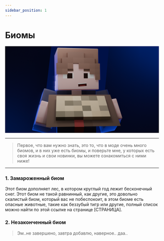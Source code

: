 ```yaml
---
sidebar_position: 1
---
```


# Биомы
![start0001.png](../start0001.png)

---

> Первое, что вам нужно знать, это то, что в моде очень много биомов, и в них уже есть биомы, и поверьте мне, у которых есть своя жизнь и свои новинки, вы можете ознакомиться с ними ниже!

---

### 1. Замароженный биом
Этот биом дополняет лес, в котором круглый год лежит бесконечный снег.
Этот биом не такой равнинный, как другие, это довольно скалистый биом, который вас не побеспокоит, в этом биоме есть опасные животные, такие как беззубый тигр или другие, полный список можно найти по этой ссылке на странице [СТРАНИЦА].

### 2. Незаконченный биом
> Эм..не завершено, завтра добавлю, наверное.. даа..
